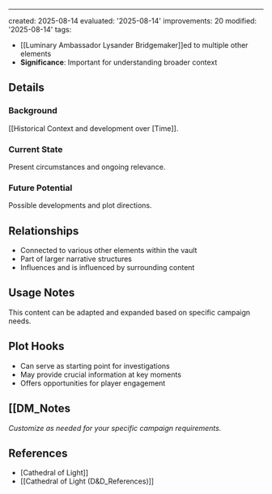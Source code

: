 ---
created: 2025-08-14
evaluated: '2025-08-14'
improvements: 20
modified: '2025-08-14'
tags:
- [[Luminary Ambassador Lysander Bridgemaker]]ed to multiple other elements
- **Significance**: Important for understanding broader context

## Details
### Background
[[Historical Context and development over [Time]].

### Current State
Present circumstances and ongoing relevance.

### Future Potential
Possible developments and plot directions.

## Relationships
- Connected to various other elements within the vault
- Part of larger narrative structures
- Influences and is influenced by surrounding content

## Usage Notes
This content can be adapted and expanded based on specific campaign needs.

## Plot Hooks
- Can serve as starting point for investigations
- May provide crucial information at key moments
- Offers opportunities for player engagement

## [[DM_Notes
*Customize as needed for your specific campaign requirements.*

## References

- [Cathedral of Light]]
- [[Cathedral of Light (D&D_References)]]
